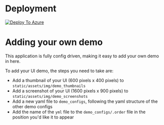
# Deployment

[![Deploy To Azure](https://aka.ms/deploytoazurebutton)](https://portal.azure.com/#create/Microsoft.Template/uri/https%3A%2F%2Fgithub.com%2Fmicrosoft%2Fdstoolkit-ai-ux%2Fblob%2Fgallery-dev%2Fgallery%2Fapp%2Fazuredeploy.json)

# Adding your own demo

This application is fully config driven, making it easy to add your own demo in here.

To add your UI demo, the steps you need to take are:
- Add a thumbnail of your UI (600 pixels x 400 pixels) to `static/assets/img/demo_thumbnails`
- Add a screenshot of your UI (1600 pixels x 900 pixels) to `static/assets/img/demo_screenshots`
- Add a new yaml file to `demo_configs`, following the yaml structure of the other demo configs
- Add the name of the `yml` file to the `demo_configs/.order` file in the position you'd like it to appear
